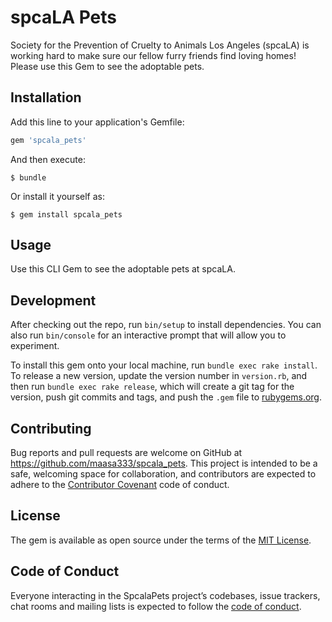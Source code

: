 # spcaLA Pets

Society for the Prevention of Cruelty to Animals Los Angeles (spcaLA) is working hard to make sure our fellow furry friends find loving homes!  Please use this Gem to see the adoptable pets.

## Installation

Add this line to your application's Gemfile:

```ruby
gem 'spcala_pets'
```

And then execute:

    $ bundle

Or install it yourself as:

    $ gem install spcala_pets

## Usage

Use this CLI Gem to see the adoptable pets at spcaLA. 

## Development

After checking out the repo, run `bin/setup` to install dependencies. You can also run `bin/console` for an interactive prompt that will allow you to experiment.

To install this gem onto your local machine, run `bundle exec rake install`. To release a new version, update the version number in `version.rb`, and then run `bundle exec rake release`, which will create a git tag for the version, push git commits and tags, and push the `.gem` file to [rubygems.org](https://rubygems.org).

## Contributing

Bug reports and pull requests are welcome on GitHub at https://github.com/maasa333/spcala_pets. This project is intended to be a safe, welcoming space for collaboration, and contributors are expected to adhere to the [Contributor Covenant](http://contributor-covenant.org) code of conduct.

## License

The gem is available as open source under the terms of the [MIT License](https://opensource.org/licenses/MIT).

## Code of Conduct

Everyone interacting in the SpcalaPets project’s codebases, issue trackers, chat rooms and mailing lists is expected to follow the [code of conduct](https://github.com/[USERNAME]/spcala_pets/blob/master/CODE_OF_CONDUCT.md).
